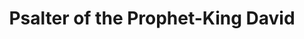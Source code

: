 ---
title: Psalter of the Prophet-King David
weight: 19
type: docs
prev: book/pre-consecrated
next: book/canons-and-akathists
toc: false
---